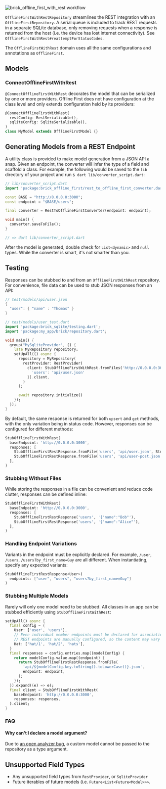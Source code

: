 ![brick_offline_first_with_rest workflow](https://github.com/GetDutchie/brick/actions/workflows/brick_offline_first_with_rest.yaml/badge.svg)

`OfflineFirstWithRestRepository` streamlines the REST integration with an `OfflineFirstRepository`. A serial queue is included to track REST requests in a separate SQLite database, only removing requests when a response is returned from the host (i.e. the device has lost internet connectivity). See `OfflineFirstWithRest#reattemptForStatusCodes`.

The `OfflineFirstWithRest` domain uses all the same configurations and annotations as `OfflineFirst`.

## Models

### ConnectOfflineFirstWithRest

`@ConnectOfflineFirstWithRest` decorates the model that can be serialized by one or more providers. Offline First does not have configuration at the class level and only extends configuration held by its providers:

```dart
@ConnectOfflineFirstWithRest(
  restConfig: RestSerializable(),
  sqliteConfig: SqliteSerializable(),
)
class MyModel extends OfflineFirstModel {}
```

## Generating Models from a REST Endpoint

A utility class is provided to make model generation from a JSON API a snap. Given an endpoint, the converter will infer the type of a field and scaffold a class. For example, the following would be saved to the `lib` directory of your project and run `$ dart lib/converter_script.dart`:

```dart
// lib/converter_script.dart
import 'package:brick_offline_first/rest_to_offline_first_converter.dart';

const BASE = "http://0.0.0.0:3000";
const endpoint = "$BASE/users";

final converter = RestToOfflineFirstConverter(endpoint: endpoint);

void main() {
  converter.saveToFile();
}

// => dart lib/converter_script.dart
```

After the model is generated, double check for `List<dynamic>` and `null` types. While the converter is smart, it's not smarter than you.

## Testing

Responses can be stubbed to and from an `OfflineFirstWithRest` repository. For convenience, file data can be used to stub JSON responses from an API:

```dart
// test/models/api/user.json
{
  "user": { "name" : "Thomas" }
}

// test/models/user_test.dart
import 'package:brick_sqlite/testing.dart';
import 'package:my_app/brick/repository.dart';

void main() {
  group("MySqliteProvider", () {
    late MyRepository repository;
    setUpAll(() async {
      repository = MyRepository(
        restProvider: RestProvider(
          client: StubOfflineFirstWithRest.fromFiles('http://0.0.0.0:3000', {
            'users': 'api/user.json'
          }).client,
        )
      );

      await repository.initialize()
    });
  });
}
```

By default, the same response is returned for both `upsert` and `get` methods, with the only variation being in status code. However, responses can be configured for different methods:

```dart
StubOfflineFirstWithRest(
  baseEndpoint: 'http://0.0.0.0:3000',
  responses: [
    StubOfflineFirstRestResponse.fromFile('users', 'api/user.json', StubHttpMethod.get),
    StubOfflineFirstRestResponse.fromFile('users', 'api/user-post.json', StubHttpMethod.post),
  ],
)
```

### Stubbing Without Files

While storing the responses in a file can be convenient and reduce code clutter, responses can be defined inline:

```dart
StubOfflineFirstWithRest(
  baseEndpoint: 'http://0.0.0.0:3000',
  responses: [
    StubOfflineFirstRestResponse('users', '{"name":"Bob"'),
    StubOfflineFirstRestResponse('users', '{"name":"Alice"'),
  ],
)
```

### Handling Endpoint Variations

Variants in the endpoint must be explicitly declared. For example, `/user`, `/users`, `/users?by_first_name=Guy` are all different. When instantiating, specify any expected variants:

```dart
StubOfflineFirstRestResponse<User>(
  endpoints: ["user", "users", "users?by_first_name=Guy"]
)
```

### Stubbing Multiple Models

Rarely will only one model need to be stubbed. All classes in an app can be stubbed efficiently using `StubOfflineFirstWithRest`:

```dart
setUpAll() async {
  final config = {
    User: ['user', 'users'],
    // Even individual member endpoints must be declared for association fetching
    // REST endpoints are manually configured, so the content may vary
    Hat: ['hat/1', 'hat/2', 'hats'],
  }
  final responses = config.entries.map((modelConfig) {
    return modelConfig.value.map((endpoint) {
      return StubOfflineFirstRestResponse.fromFile(
        'api/${modelConfig.key.toString().toLowerCase()}.json',
        endpoint: endpoint,
      );
    });
  }).expand((e) => e);
  final client = StubOfflineFirstWithRest(
    baseEndpoint: 'http://0.0.0.0:3000',
    responses: responses,
  ).client;
}
```

### FAQ

#### Why can't I declare a model argument?

Due to [an open analyzer bug](https://github.com/dart-lang/sdk/issues/38309), a custom model cannot be passed to the repository as a type argument.

## Unsupported Field Types

* Any unsupported field types from `RestProvider`, or `SqliteProvider`
* Future iterables of future models (i.e. `Future<List<Future<Model>>>`.
